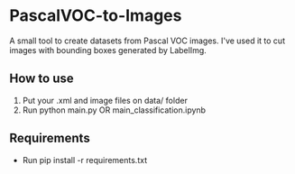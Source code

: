 # PascalVOC-to-Images

A small tool to create datasets from Pascal VOC images.
I've used it to cut images with bounding boxes generated by LabelImg.

## How to use

 1. Put your .xml and image files on data/ folder 
 2. Run python main.py OR main_classification.ipynb 

## Requirements

* Run pip install -r requirements.txt

